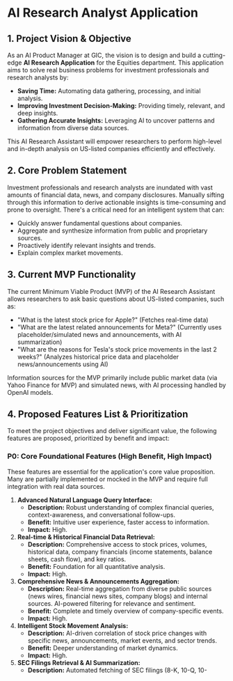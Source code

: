 # AI Research Analyst Application

## 1. Project Vision & Objective

As an AI Product Manager at GIC, the vision is to design and build a cutting-edge **AI Research Application** for the Equities department. This application aims to solve real business problems for investment professionals and research analysts by:

- **Saving Time:** Automating data gathering, processing, and initial analysis.
- **Improving Investment Decision-Making:** Providing timely, relevant, and deep insights.
- **Gathering Accurate Insights:** Leveraging AI to uncover patterns and information from diverse data sources.

This AI Research Assistant will empower researchers to perform high-level and in-depth analysis on US-listed companies efficiently and effectively.

## 2. Core Problem Statement

Investment professionals and research analysts are inundated with vast amounts of financial data, news, and company disclosures. Manually sifting through this information to derive actionable insights is time-consuming and prone to oversight. There's a critical need for an intelligent system that can:

- Quickly answer fundamental questions about companies.
- Aggregate and synthesize information from public and proprietary sources.
- Proactively identify relevant insights and trends.
- Explain complex market movements.

## 3. Current MVP Functionality

The current Minimum Viable Product (MVP) of the AI Research Assistant allows researchers to ask basic questions about US-listed companies, such as:

- "What is the latest stock price for Apple?" (Fetches real-time data)
- "What are the latest related announcements for Meta?" (Currently uses placeholder/simulated news and announcements, with AI summarization)
- "What are the reasons for Tesla's stock price movements in the last 2 weeks?" (Analyzes historical price data and placeholder news/announcements using AI)

Information sources for the MVP primarily include public market data (via Yahoo Finance for MVP) and simulated news, with AI processing handled by OpenAI models.

## 4. Proposed Features List & Prioritization

To meet the project objectives and deliver significant value, the following features are proposed, prioritized by benefit and impact:

### P0: Core Foundational Features (High Benefit, High Impact)

These features are essential for the application's core value proposition. Many are partially implemented or mocked in the MVP and require full integration with real data sources.

1.  **Advanced Natural Language Query Interface:**
    - **Description:** Robust understanding of complex financial queries, context-awareness, and conversational follow-ups.
    - **Benefit:** Intuitive user experience, faster access to information.
    - **Impact:** High.
2.  **Real-time & Historical Financial Data Retrieval:**
    - **Description:** Comprehensive access to stock prices, volumes, historical data, company financials (income statements, balance sheets, cash flow), and key ratios.
    - **Benefit:** Foundation for all quantitative analysis.
    - **Impact:** High.
3.  **Comprehensive News & Announcements Aggregation:**
    - **Description:** Real-time aggregation from diverse public sources (news wires, financial news sites, company blogs) and internal sources. AI-powered filtering for relevance and sentiment.
    - **Benefit:** Complete and timely overview of company-specific events.
    - **Impact:** High.
4.  **Intelligent Stock Movement Analysis:**
    - **Description:** AI-driven correlation of stock price changes with specific news, announcements, market events, and sector trends.
    - **Benefit:** Deeper understanding of market dynamics.
    - **Impact:** High.
5.  **SEC Filings Retrieval & AI Summarization:**
    - **Description:** Automated fetching of SEC filings (8-K, 10-Q, 10-
